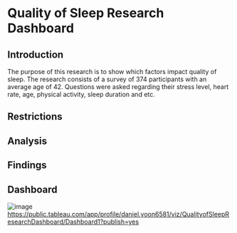 # Quality of Sleep Research Dashboard

## Introduction

The purpose of this research is to show which factors impact quality of sleep. The research consists of a survey of 374 participants with an average age of 42. Questions were asked regarding their stress level, heart rate, age, physical activity, sleep duration and etc. 

## Restrictions

## Analysis

## Findings

## Dashboard

![image](https://github.com/dyoon11/sleepdataanalysis/assets/147287123/4acaf497-9205-4f2e-803c-0fd4156c4d05)
https://public.tableau.com/app/profile/daniel.yoon6581/viz/QualityofSleepResearchDashboard/Dashboard1?publish=yes

